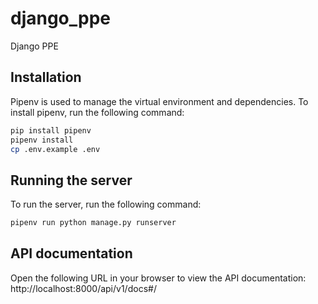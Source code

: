# django_ppe
Django PPE

## Installation
Pipenv is used to manage the virtual environment and dependencies. To install pipenv, run the following command:
```bash
pip install pipenv
pipenv install
cp .env.example .env
```

## Running the server
To run the server, run the following command:
```bash
pipenv run python manage.py runserver
```

## API documentation
Open the following URL in your browser to view the API documentation:
http://localhost:8000/api/v1/docs#/


